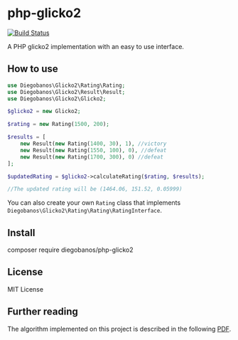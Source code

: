 # php-glicko2

[![Build Status](https://travis-ci.org/diegobanos/php-glicko2.svg?branch=master)](https://travis-ci.org/diegobanos/php-glicko2)

A PHP glicko2 implementation with an easy to use interface.

## How to use

```php
use Diegobanos\Glicko2\Rating\Rating;
use Diegobanos\Glicko2\Result\Result;
use Diegobanos\Glicko2\Glicko2;

$glicko2 = new Glicko2;

$rating = new Rating(1500, 200);

$results = [
    new Result(new Rating(1400, 30), 1), //victory
    new Result(new Rating(1550, 100), 0), //defeat
    new Result(new Rating(1700, 300), 0) //defeat
];

$updatedRating = $glicko2->calculateRating($rating, $results);

//The updated rating will be (1464.06, 151.52, 0.05999)
```

You can also create your own `Rating` class that implements `Diegobanos\Glicko2\Rating\Rating\RatingInterface`.

## Install

composer require diegobanos/php-glicko2

## License

MIT License

## Further reading

The algorithm implemented on this project is described in the following [PDF](http://www.glicko.net/glicko/glicko2.pdf).
